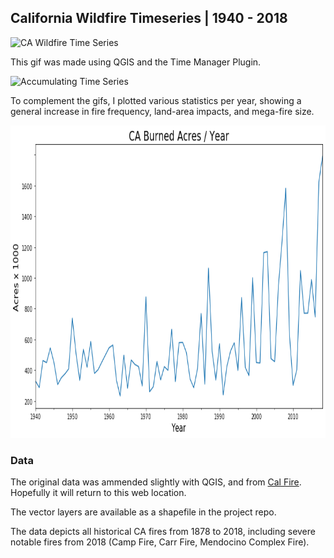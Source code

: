 ## California Wildfire Timeseries | 1940 - 2018
<img src="./assets/ca_wildfire.gif" alt="CA Wildfire Time Series" width="700" height="500">

This gif was made using QGIS and the Time Manager Plugin. 

<img src="./assets/cumulative_wildfire.gif" alt="Accumulating Time Series" width="700" height="500">

To complement the gifs, I plotted various statistics per year, showing a general increase in fire frequency, land-area impacts, and mega-fire size.

<img src="./assets/acres_per_year.png" alt="Acres Burned per year" width="600" height="500">

### Data
The original data was ammended slightly with QGIS, and from [Cal Fire](https://frap.fire.ca.gov/frap-projects/fire-perimeters/). Hopefully it will return to this web location.

The vector layers are available as a shapefile in the project repo.

The data depicts all historical CA fires from 1878 to 2018, including severe notable fires from 2018 (Camp Fire, Carr Fire, Mendocino Complex Fire).

